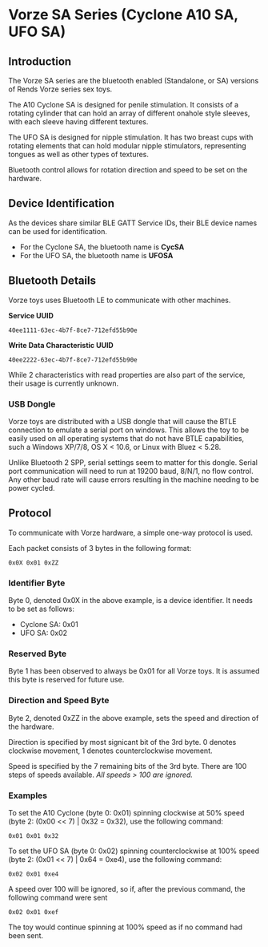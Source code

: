 # Vorze SA Series (Cyclone A10 SA, UFO SA)

## Introduction

The Vorze SA series are the bluetooth enabled (Standalone, or SA)
versions of Rends Vorze series sex toys. 

The A10 Cyclone SA is designed for penile stimulation. It consists of
a rotating cylinder that can hold an array of different onahole style
sleeves, with each sleeve having different textures.

The UFO SA is designed for nipple stimulation. It has two breast cups
with rotating elements that can hold modular nipple stimulators,
representing tongues as well as other types of textures.

Bluetooth control allows for rotation direction and speed to be set on
the hardware.

## Device Identification

As the devices share similar BLE GATT Service IDs, their BLE device
names can be used for identification.

- For the Cyclone SA, the bluetooth name is **CycSA**
- For the UFO SA, the bluetooth name is **UFOSA**

## Bluetooth Details

Vorze toys uses Bluetooth LE to communicate with other machines. 

**Service UUID**

```
40ee1111-63ec-4b7f-8ce7-712efd55b90e
```

**Write Data Characteristic UUID**
```
40ee2222-63ec-4b7f-8ce7-712efd55b90e
```

While 2 characteristics with read properties are also part of the
service, their usage is currently unknown.

### USB Dongle

Vorze toys are distributed with a USB dongle that will cause the BTLE
connection to emulate a serial port on windows. This allows the toy to
be easily used on all operating systems that do not have BTLE
capabilities, such a Windows XP/7/8, OS X < 10.6, or Linux with Bluez
< 5.28.

Unlike Bluetooth 2 SPP, serial settings seem to matter for this
dongle. Serial port communication will need to run at 19200 baud,
8/N/1, no flow control. Any other baud rate will cause errors
resulting in the machine needing to be power cycled.

## Protocol

To communicate with Vorze hardware, a simple one-way protocol is used.

Each packet consists of 3 bytes in the following format:

```
0x0X 0x01 0xZZ
```

### Identifier Byte

Byte 0, denoted 0x0X in the above example, is a device identifier. It
needs to be set as follows:

- Cyclone SA: 0x01
- UFO SA: 0x02

### Reserved Byte

Byte 1 has been observed to always be 0x01 for all Vorze toys. It is
assumed this byte is reserved for future use.

### Direction and Speed Byte

Byte 2, denoted 0xZZ in the above example, sets the speed and
direction of the hardware.

Direction is specified by most signicant bit of the 3rd byte. 0
denotes clockwise movement, 1 denotes counterclockwise movement.

Speed is specified by the 7 remaining bits of the 3rd byte. There are
100 steps of speeds available. *All speeds > 100 are ignored.*

### Examples

To set the A10 Cyclone (byte 0: 0x01) spinning clockwise at 50% speed
(byte 2: (0x00 &lt;&lt; 7) | 0x32 = 0x32), use the following command:

```
0x01 0x01 0x32
```

To set the UFO SA (byte 0: 0x02) spinning counterclockwise at 100%
speed (byte 2: (0x01 &lt;&lt; 7) | 0x64 = 0xe4), use the following command:

```
0x02 0x01 0xe4
```

A speed over 100 will be ignored, so if, after the previous command,
the following command were sent

```
0x02 0x01 0xef
```

The toy would continue spinning at 100% speed as if no command had
been sent.
